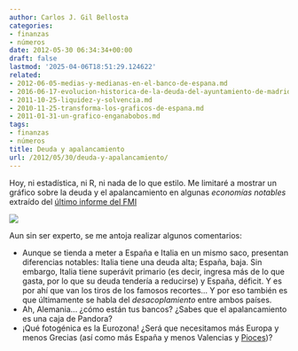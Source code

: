 ```yaml
---
author: Carlos J. Gil Bellosta
categories:
- finanzas
- números
date: 2012-05-30 06:34:34+00:00
draft: false
lastmod: '2025-04-06T18:51:29.124622'
related:
- 2012-06-05-medias-y-medianas-en-el-banco-de-espana.md
- 2016-06-17-evolucion-historica-de-la-deuda-del-ayuntamiento-de-madrid.md
- 2011-10-25-liquidez-y-solvencia.md
- 2010-11-25-transforma-los-graficos-de-espana.md
- 2011-01-31-un-grafico-enganabobos.md
tags:
- finanzas
- números
title: Deuda y apalancamiento
url: /2012/05/30/deuda-y-apalancamiento/
---
```


Hoy, ni estadística, ni R, ni nada de lo que estilo. Me limitaré a mostrar un gráfico sobre la deuda y el apalancamiento en algunas _economías notables_ extraído del [último informe del FMI](http://www.imf.org/External/Pubs/FT/GFSR/2012/01/index.htm)

[![](/wp-uploads/2012/05/indebtness_leverage_2012.png#center)
](/wp-uploads/2012/05/indebtness_leverage_2012.png#center)

Aun sin ser experto, se me antoja realizar algunos comentarios:

* Aunque se tienda a meter a España e Italia en un mismo saco, presentan diferencias notables: Italia tiene una deuda alta; España, baja. Sin embargo, Italia tiene superávit primario (es decir, ingresa más de lo que gasta, por lo que su deuda tendería a reducirse) y España, déficit. Y es por ahí que van los tiros de los famosos recortes... Y por eso también es que últimamente se habla del _desacoplamiento_ entre ambos países.
* Ah, Alemania... ¿cómo están tus bancos? ¿Sabes que el apalancamiento es una caja de Pandora?
* ¡Qué fotogénica es la Eurozona! ¿Será que necesitamos más Europa y menos Grecias (así como más España y menos Valencias y [Pioces](http://www.elmundo.es/elmundo/2012/05/10/espana/1336671254.html))?
